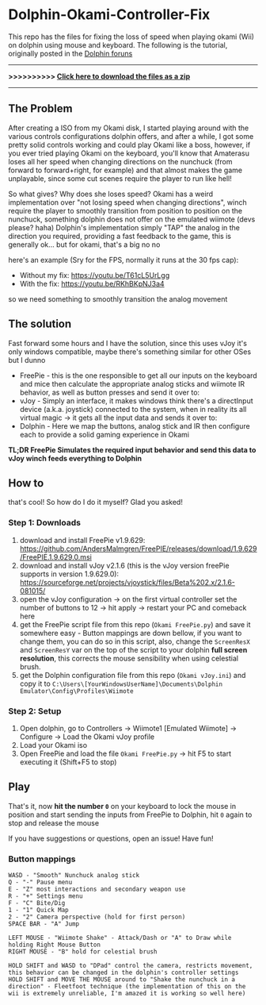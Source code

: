 # Dolphin-Okami-Controller-Fix
This repo has the files for fixing the loss of speed when playing okami (Wii) on dolphin using mouse and keyboard. The following is the tutorial, originally posted in the [Dolphin foruns](https://forums.dolphin-emu.org/Thread-okami-wii-solid-keyboard-mouse-controls-guide-windows)

---

**>>>>>>>>>> [Click here to download the files as a zip](https://github.com/leocb/Dolphin-Okami-Controller-Fix/archive/refs/heads/main.zip)**

---

## The Problem

After creating a ISO from my Okami disk, I started playing around with the various controls configurations dolphin offers, and after a while, I got some pretty solid controls working and could play Okami like a boss, however, if you ever tried playing Okami on the keyboard, you'll know that Amaterasu loses all her speed when changing directions on the nunchuck (from forward to forward+right, for example) and that almost makes the game unplayable, since some cut scenes require the player to run like hell!

So what gives? Why does she loses speed?
Okami has a weird implementation over "not losing speed when changing directions", winch require the player to smoothly transition from position to position on the nunchuck, something dolphin does not offer on the emulated wiimote (devs please? haha)
Dolphin's implementation simply "TAP" the analog in the direction you required, providing a fast feedback to the game, this is generally ok... but for okami, that's a big no no

here's an example (Sry for the FPS, normally it runs at the 30 fps cap):
- Without my fix: https://youtu.be/T61cL5UrLgg
- With the fix: https://youtu.be/RKhBKpNJ3a4

so we need something to smoothly transition the analog movement

## The solution

Fast forward some hours and I have the solution, since this uses vJoy it's only windows compatible, maybe there's something similar for other OSes but I dunno

- FreePie - this is the one responsible to get all our inputs on the keyboard and mice then calculate the appropriate analog sticks and wiimote IR behavior, as well as button presses and send it over to:
- vJoy - Simply an interface, it makes windows think there's a directInput device (a.k.a. joystick) connected to the system, when in reality its all virtual magic -> it gets all the input data and sends it over to:
- Dolphin - Here we map the buttons, analog stick and IR then configure each to provide a solid gaming experience in Okami

**TL;DR FreePie Simulates the required input behavior and send this data to vJoy winch feeds everything to Dolphin**

## How to

that's cool! So how do I do it myself?
Glad you asked!

### Step 1: Downloads

1. download and install FreePie v1.9.629: https://github.com/AndersMalmgren/FreePIE/releases/download/1.9.629/FreePIE.1.9.629.0.msi
2. download and install vJoy v2.1.6 (this is the vJoy version freePie supports in version 1.9.629.0): https://sourceforge.net/projects/vjoystick/files/Beta%202.x/2.1.6-081015/
3. open the vJoy configuration -> on the first virtual controller set the number of buttons to 12 -> hit apply -> restart your PC and comeback here
4. get the FreePie script file from this repo (`Okami FreePie.py`) and save it somewhere easy - Button mappings are down bellow, if you want to change them, you can do so in this script, also, change the `ScreenResX` and `ScreenResY` var on the top of the script to your dolphin **full screen resolution**, this corrects the mouse sensibility when using celestial brush.
5. get the Dolphin configuration file from this repo (`Okami vJoy.ini`) and copy it to `C:\Users\[YourWindowsUserName]\Documents\Dolphin Emulator\Config\Profiles\Wiimote`

### Step 2: Setup

1. Open dolphin, go to Controllers -> Wiimote1 [Emulated Wiimote] -> Configure -> Load the Okami vJoy profile
2. Load your Okami iso
3. Open FreePie and load the file `Okami FreePie.py` -> hit F5 to start executing it (Shift+F5 to stop)

## Play

That's it, now **hit the number `0`** on your keyboard to lock the mouse in position and start sending the inputs from FreePie to Dolphin, hit `0` again to stop and release the mouse

If you have suggestions or questions, open an issue!
Have fun!

### Button mappings

```
WASD - "Smooth" Nunchuck analog stick
Q - "-" Pause menu
E - "Z" most interactions and secondary weapon use
R - "+" Settings menu
F - "C" Bite/Dig
1 - "1" Quick Map
2 - "2" Camera perspective (hold for first person)
SPACE BAR - "A" Jump

LEFT MOUSE - "Wiimote Shake" - Attack/Dash or "A" to Draw while holding Right Mouse Button
RIGHT MOUSE - "B" hold for celestial brush

HOLD SHIFT and WASD to "DPad" control the camera, restricts movement, this behavior can be changed in the dolphin's controller settings
HOLD SHIFT and MOVE THE MOUSE around to "Shake the nunchuck in a direction" - Fleetfoot technique (the implementation of this on the wii is extremely unreliable, I'm amazed it is working so well here)
```
